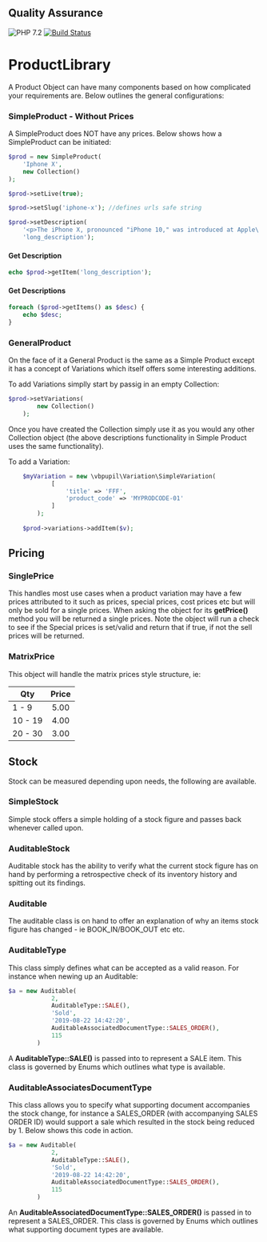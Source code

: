 ## Quality Assurance

![PHP 7.2](https://img.shields.io/badge/PHP-7.2-blue.svg)
[![Build Status](https://travis-ci.org/vbpupil/product-library.svg?branch=master)](https://travis-ci.org/vbpupil/product-library)

# ProductLibrary
A Product Object can have many components based on how complicated your requirements are. Below outlines the general configurations:

### SimpleProduct - Without Prices
A SimpleProduct does NOT have any prices. Below shows how a SimpleProduct can be initiated:

```php
$prod = new SimpleProduct(
    'Iphone X',
    new Collection()
);

$prod->setLive(true);

$prod->setSlug('iphone-x'); //defines urls safe string

$prod->setDescription(
    '<p>The iPhone X, pronounced "iPhone 10," was introduced at Apple\'s September 2017 event as a classic "One more thing...".</p>',
    'long_description');
``` 

#### Get Description

```php
echo $prod->getItem('long_description');
```

#### Get Descriptions

```php
foreach ($prod->getItems() as $desc) {
    echo $desc;
}
```

### GeneralProduct
On the face of it a General Product is the same as a Simple Product except it has a concept of Variations which itself offers some interesting additions.

To add Variations simplly start by passig in an empty Collection:

```php
$prod->setVariations(
        new Collection()
    );
```

Once you have created the Collection simply use it as you would any other Collection object (the above descriptions functionality in Simple Product uses the same functionality).


To add a Variation:

```php
    $myVariation = new \vbpupil\Variation\SimpleVariation(
            [
                'title' => 'FFF',
                'product_code' => 'MYPRODCODE-01'
            ]
        );
    
    $prod->variations->addItem($v);
```



## Pricing

### SinglePrice
This handles most use cases when a product variation may have a few prices attributed to it such as prices, special prices, cost prices etc but will only be sold for a single prices. When asking the object for its **getPrice()**
method you will be returned a single prices. Note the object will run a check to see if the Special prices is set/valid and return that if true, if not the sell prices will be returned.

### MatrixPrice
This object will handle the matrix prices style structure, ie:

| Qty     | Price |
| ------- |:-----:|
| 1 - 9   | 5.00  |
| 10 - 19 | 4.00  |
| 20 - 30 | 3.00  |


## Stock
Stock can be measured depending upon needs, the following are available.

### SimpleStock
Simple stock offers a simple holding of a stock figure and passes back whenever called upon.


### AuditableStock
Auditable stock has the ability to verify what the current stock figure has on hand by performing a retrospective check of its inventory history and spitting out its findings.


### Auditable
The auditable class is on hand to offer an explanation of why an items stock figure has changed - ie BOOK_IN/BOOK_OUT etc etc.


### AuditableType
This class simply defines what can be accepted as a valid reason. For instance when newing up an Auditable:
```php
$a = new Auditable(
            2,
            AuditableType::SALE(),
            'Sold',
            '2019-08-22 14:42:20',
            AuditableAssociatedDocumentType::SALES_ORDER(),
            115
        )
```

A **AuditableType::SALE()** is passed into to represent a SALE item. This class is governed by Enums which outlines what type is available.


### AuditableAssociatesDocumentType
This class allows you to specify what supporting document accompanies the stock change, for instance a SALES_ORDER (with 
accompanying SALES ORDER ID) would support a sale which resulted in the stock being reduced by 1. Below shows this code in action.

```php
$a = new Auditable(
            2,
            AuditableType::SALE(),
            'Sold',
            '2019-08-22 14:42:20',
            AuditableAssociatedDocumentType::SALES_ORDER(),
            115
        )
```

An **AuditableAssociatedDocumentType::SALES_ORDER()** is passed in to represent a SALES_ORDER. This class is governed by Enums which outlines what 
supporting document types are available.

